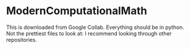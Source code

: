# ModernComputationalMath
This is downloaded from Google Collab. Everything should be in python.
Not the prettiest files to look at: I recommend looking through other repositories. 
